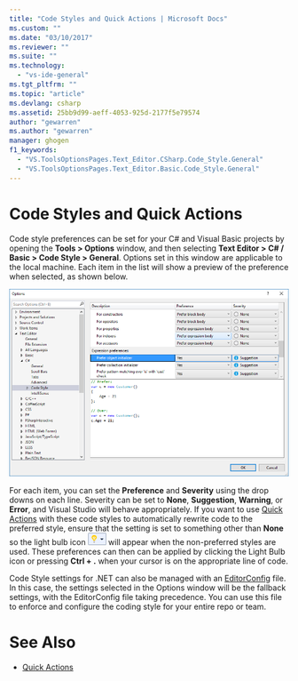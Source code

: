 ```yaml
---
title: "Code Styles and Quick Actions | Microsoft Docs"
ms.custom: ""
ms.date: "03/10/2017"
ms.reviewer: ""
ms.suite: ""
ms.technology: 
  - "vs-ide-general"
ms.tgt_pltfrm: ""
ms.topic: "article"
ms.devlang: csharp
ms.assetid: 25bb9d99-aeff-4053-925d-2177f5e79574
author: "gewarren"
ms.author: "gewarren"
manager: ghogen
f1_keywords: 
  - "VS.ToolsOptionsPages.Text_Editor.CSharp.Code_Style.General"
  - "VS.ToolsOptionsPages.Text_Editor.Basic.Code_Style.General"
---
```


# Code Styles and Quick Actions
Code style preferences can be set for your C# and Visual Basic projects by opening the **Tools > Options** window, and then selecting **Text Editor > C# / Basic > Code Style > General**.  Options set in this window are applicable to the local machine.  Each item in the list will show a preview of the preference when selected, as shown below.

![Code Style options](media/code-style-quick-actions-dialog.png)

For each item, you can set the **Preference** and **Severity** using the drop downs on each line.  Severity can be set to **None**, **Suggestion**, **Warning**, or **Error**, and Visual Studio will behave appropriately.  If you want to use [Quick Actions](quick-actions.md) with these code styles to automatically rewrite code to the preferred style, ensure that the setting is set to something other than **None** so the light bulb icon ![Small Light Bulb Icon](media/vs2015_lightbulbsmall.png "VS2017_LightBulbSmall") will appear when the non-preferred styles are used.  These preferences can then can be applied by clicking the Light Bulb icon or pressing **Ctrl + .** when your cursor is on the appropriate line of code.

Code Style settings for .NET can also be managed with an [EditorConfig](editorconfig-code-style-settings-reference.md) file.  In this case, the settings selected in the Options window will be the fallback settings, with the EditorConfig file taking precedence.  You can use this file to enforce and configure the coding style for your entire repo or team.

# See Also
* [Quick Actions](quick-actions.md)
